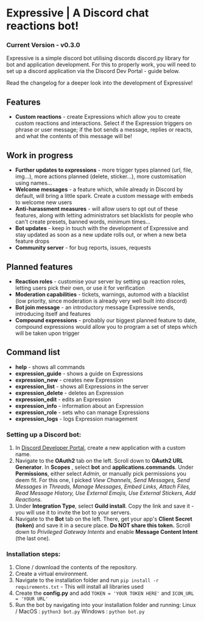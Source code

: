 # Expressive | A Discord chat reactions bot!
### Current Version - v0.3.0

Expressive is a simple discord bot utilising discords discord.py library for bot and application development.
For this to properly work, you will need to set up a discord application via the Discord Dev Portal - guide below.

Read the changelog for a deeper look into the development of Expressive!

## Features
- **Custom reactions** - create Expressions which allow you to create custom reactions and interactions. Select if the Expression triggers on phrase or user message; if the bot sends a message, replies or reacts, and what the contents of this message will be!

## Work in progress 
- **Further updates to expressions** - more trigger types planned (url, file, img...), more actions planned (delete, sticker...), more customisation using names...
- **Welcome messages** - a feature which, while already in Discord by default, will bring a little spark. Create a custom message with embeds to welcome new users
- **Anti-harassment measures** - will allow users to opt out of these features, along with letting administrators set blacklists for people who can't create presets, banned words, minimum times...
- **Bot updates** - keep in touch with the development of Expressive and stay updated as soon as a new update rolls out, or when a new beta feature drops
- **Community server** - for bug reports, issues, requests


## Planned features
- **Reaction roles** - customise your server by setting up reaction roles, letting users pick their own, or use it for verification
- **Moderation capabilities** - tickets, warnings, automod with a blacklist (low priority, since moderation is already very well built into discord)
- **Bot join message** - an introductory message Expressive sends, introducing itself and features
- **Compound expressions** - probably our biggest planned feature to date, compound expressions would allow you to program a set of steps which will be taken upon trigger



## Command list
- **help** - shows all commands
- **expression_guide** - shows a guide on Expressions
- **expression_new** - creates new Expression
- **expression_list** - shows all Expressions in the server
- **expression_delete** - deletes an Expression
- **expression_edit** - edits an Expression
- **expression_info** - information about an Expression
- **expression_role** - sets who can manage Expressions
- **expression_logs** - logs Expression management 

### Setting up a Discord bot:
1. In [Discord Developer Portal](https://discord.com/developers/applications), create a new application with a custom name.
2. Navigate to the **OAuth2** tab on the left. Scroll down to **OAuth2 URL Generator**. In **Scopes** , select **bot** and **applications.commands**. Under **Permissions**, either select *Admin*, or manually pick permissions you deem fit. For this one, I picked *View Channels, Send Messages, Send Messages in Threads, Manage Messages, Embed Links, Attach Files, Read Message History, Use External Emojis, Use External Stickers, Add Reactions*.
3.  Under **Integration Type**, select **Guild install**. Copy the link and save it - you will use it to invite the bot to your servers.
4.  Navigate to the **Bot** tab on the left. There, get your app's **Client Secret (token)** and save it in a secure place. **Do NOT share this token.** Scroll down to *Privileged Gateway Intents* and enable **Message Content Intent** (the last one).


### Installation steps:
1. Clone / download the contents of the repository.
2. Create a virtual environment.
3. Navigate to the installation folder and run `pip install -r requirements.txt` - This will install all libraries used
4. Create the **config.py** and add `TOKEN = 'YOUR TOKEN HERE'` and `ICON_URL = 'YOUR URL'`
5. Run the bot by navigating into your installation folder and running:  Linux / MacOS :  `python3 bot.py`  Windows : `python bot.py`
